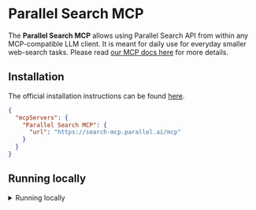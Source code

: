 # Parallel Search MCP

The **Parallel Search MCP** allows using Parallel Search API from within any MCP-compatible LLM client. It is meant for daily use for everyday smaller web-search tasks. Please read [our MCP docs here](https://docs.parallel.ai/integrations/mcp/getting-started) for more details.

## Installation

The official installation instructions can be found [here](https://docs.parallel.ai/integrations/mcp/installation).

```json Search MCP
{
  "mcpServers": {
    "Parallel Search MCP": {
      "url": "https://search-mcp.parallel.ai/mcp"
    }
  }
}
```

## Running locally

<details><summary>Running locally</summary>

This is a Search MCP proxy server (https://search-mcp.parallel.ai) that proxies `/mcp` to https://mcp.parallel.ai/v1beta/search_mcp and adds minimally needed additions to make it work with oauth.

MCP address: https://search-mcp.parallel.ai/mcp

[![Install Parallel Search MCP](https://img.shields.io/badge/Install_MCP-Parallel%20Search%20MCP-black?style=for-the-badge)](https://installthismcp.com/Parallel%20Search%20MCP?url=https%3A%2F%2Fsearch-mcp.parallel.ai%2Fmcp)

</details>
